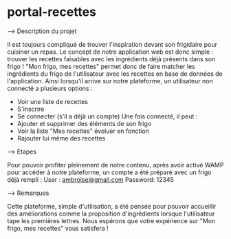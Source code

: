 # portal-recettes

--> Description du projet

Il est toujours compliqué de trouver l'inspiration devant son frigidaire pour cuisiner un repas. Le concept de notre application web est donc simple : trouver les recettes faisables avec les ingrédients déjà présents dans son frigo ! 
"Mon frigo, mes recettes" permet donc de faire matcher les ingrédients du frigo de l'utilisateur avec les recettes en base de données de l'application. 
Ainsi lorsqu'il arrive sur notre plateforme, un utilisateur non connecté a plusieurs options : 
- Voir une liste de recettes 
- S'inscrire
- Se connecter (s'il a déjà un compte)
Une fois connecté, il peut :
- Ajouter et supprimer des éléments de son frigo 
- Voir la liste "Mes recettes" évoluer en fonction
- Rajouter lui même des recettes

--> Etapes

Pour pouvoir profiter pleinement de notre contenu, après avoir activé WAMP pour accéder à notre plateforme, un compte a été préparé avec un frigo déjà rempli : 
User : ambroise@gmail.com
Password: 12345

--> Remarques

Cette plateforme, simple d'utilisation, a été pensée pour pouvoir accueillir des améliorations comme la proposition d'ingrédients lorsque l'utilisateur tape les premières lettres. 
Nous espérons que votre expérience sur "Mon frigo, mes recettes" vous satisfera ! 
